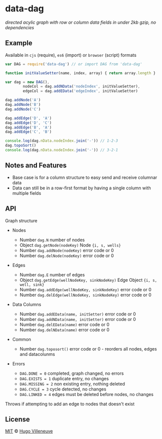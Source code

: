 <!-- markdownlint-disable MD004 MD007 MD010 MD012 MD041 MD022 MD024 MD032 MD036 -->

# data-dag

*directed acylic graph with row or column data fields in under 2kb gzip, no dependencies*

## Example

Available in `cjs` (require), `es6` (import) or `browser` (script) formats

```javascript
var DAG = require('data-dag') // or import DAG from 'data-dag'

function initValueSetter(name, index, array) { return array.length }

var dag = new DAG(),
		nodeCol = dag.addNData('nodeIndex', initValueSetter),
		edgeCol = dag.addEData('edgeIndex', initValueSetter)

dag.addNode('A')
dag.addNode('B')
dag.addNode('C')

dag.addEdge('D', 'A')
dag.addEdge('D', 'C')
dag.addEdge('B', 'A')
dag.addEdge('C', 'B')

console.log(dag.nData.nodeIndex.join('-')) // 1-2-3
dag.topoSort()
console.log(dag.nData.nodeIndex.join('-')) // 3-2-1
```

## Notes and Features

* Base case is for a column structure to easy send and receive columnar data
* Data can still be in a row-first format by having a single column with multiple fields


## API

Graph structure

* Nodes
  * Number `dag.N` number of nodes
  * Object `dag.getNode(nodeKey)` Node `{i, s, wells}`
  * Number `dag.addNode(nodeKey)` error code or 0
  * Number `dag.delNode(nodeKey)` error code or 0
* Edges
  * Number `dag.E` number of edges
  * Object `dag.getEdge(wellNodeKey, sinkNodeKey)` Edge Object `{i, s, well, sink}`
  * Number `dag.addEdge(wellNodeKey, sinkNodeKey)` error code or 0
  * Number `dag.delEdge(wellNodeKey, sinkNodeKey)` error code or 0
* Data Columns
  * Number `dag.addEData(name, initSetter)` error code or 0
  * Number `dag.addNData(name, initSetter)` error code or 0
  * Number `dag.delEData(name)` error code or 0
  * Number `dag.delNData(name)` error code or 0
* Common
  * Number `dag.toposort()` error code or 0 - reorders all nodes, edges and datacolunms

* Errors
  * `DAG.DONE = 0` completed, graph changed, no errors
  * `DAG.EXISTS = 1` duplicate entry, no changes
  * `DAG.MISSING = 2` non existing entry, nothing deleted
  * `DAG.CYCLE = 3` cycle detected, no changes
  * `DAG.LINKED = 4` edges must be deleted before nodes, no changes

Throws if attempting to add an edge to nodes that doesn't exist


## License

[MIT](http://www.opensource.org/licenses/MIT) © [Hugo Villeneuve](https://github.com/hville)
